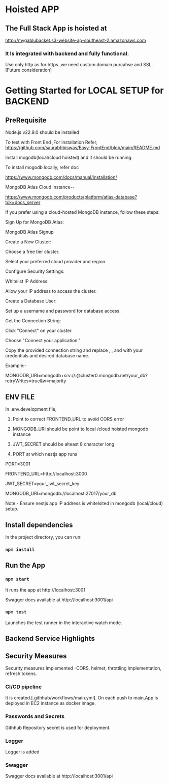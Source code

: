 # Hoisted APP

## The Full Stack App is hoisted at 

http://mygablubacket.s3-website-ap-southeast-2.amazonaws.com

### It Is integrated with backend and fully functional.
Use only http as for https ,we need custom domain purcahse and SSL.[Future consideration]


# Getting Started for LOCAL  SETUP for BACKEND 

## PreRequisite

Node.js v22.9.0 should be installed

To test with Front End ,For installation Refer, https://github.com/saurabhbiswas/Easy-FrontEnd/blob/main/README.md



Install mogodb(local/cloud hoisted) and it should be running.



To install mogodb locally, refer  doc

https://www.mongodb.com/docs/manual/installation/

MongoDB Atlas Cloud instance--

https://www.mongodb.com/products/platform/atlas-database?tck=docs_server

If you prefer using a cloud-hosted MongoDB instance, follow these steps:

Sign Up for MongoDB Atlas:

MongoDB Atlas Signup

Create a New Cluster:

Choose a free tier cluster.

Select your preferred cloud provider and region.

Configure Security Settings:

Whitelist IP Address:

Allow your IP address to access the cluster.

Create a Database User:

Set up a username and password for database access.

Get the Connection String:

Click "Connect" on your cluster.

Choose "Connect your application."

Copy the provided connection string and replace <username>, <password>, and <dbname> with your credentials and desired database name.

Example:-

MONGODB_URI=mongodb+srv://<username>:<password>@cluster0.mongodb.net/your_db?retryWrites=true&w=majority



## ENV FILE 

In .env.development file,

1) Point to correct FRONTEND_URL to avoid CORS error

2) MONGODB_URI should be point to local /cloud hoisted mongodb instance

3) JWT_SECRET should be alteast 8 character long

4) PORT at which nestjs app runs



PORT=3001

FRONTEND_URL=http://localhost:3000

JWT_SECRET=your_jwt_secret_key

MONGODB_URI=mongodb://localhost:27017/your_db

Note:- Ensure nestjs app IP address is whitelsited in mongodb (local/cloud) setup.

## Install dependencies

In the project directory, you can run:

### `npm install`


## Run the App

### `npm start`

It runs the app at  http://localhost:3001

Swagger docs available at http://localhost:3001/api

### `npm test`

Launches the test runner in the interactive watch mode.




## Backend Service Highlights

## Security Measures

Security measures implemented -CORS, helmet, throttling implementation, refresh tokens.

### CI/CD pipeline 

It is created.[.githhub/workflows/main.yml].
On each push to main,App is deployed in EC2 instance as docker image.

### Passwords and Secrets

Githhub Repository secret is used for deployment.

### Logger

Logger is added 

### Swagger
Swagger docs available at http://localhost:3001/api

